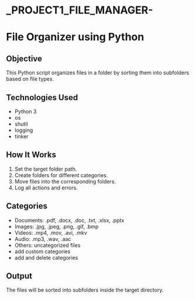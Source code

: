 # _PROJECT1_FILE_MANAGER-
# File Organizer using Python

## Objective

This Python script organizes files in a folder by sorting them into subfolders based on file types.

## Technologies Used

* Python 3
* os
* shutil
* logging
* tinker

## How It Works

1. Set the target folder path.
2. Create folders for different categories.
3. Move files into the corresponding folders.
4. Log all actions and errors.

## Categories

* Documents: .pdf, .docx, .doc, .txt, .xlsx, .pptx
* Images: .jpg, .jpeg, .png, .gif, .bmp
* Videos: .mp4, .mov, .avi, .mkv
* Audio: .mp3, .wav, .aac
* Others: uncategorized files
* add custom categories
* add and delete categories 




## Output

The files will be sorted into subfolders inside the target directory.


